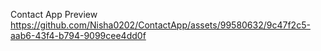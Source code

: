 Contact App Preview
https://github.com/Nisha0202/ContactApp/assets/99580632/9c47f2c5-aab6-43f4-b794-9099cee4dd0f

